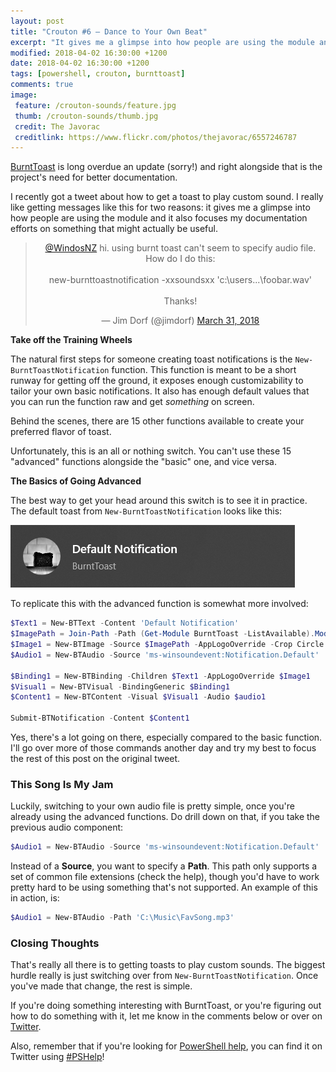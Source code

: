 ```yaml
---
layout: post
title: "Crouton #6 – Dance to Your Own Beat"
excerpt: "It gives me a glimpse into how people are using the module and it also focuses my documentation efforts on something that might actually be useful."
modified: 2018-04-02 16:30:00 +1200
date: 2018-04-02 16:30:00 +1200
tags: [powershell, crouton, burnttoast]
comments: true
image:
 feature: /crouton-sounds/feature.jpg
 thumb: /crouton-sounds/thumb.jpg
 credit: The Javorac
 creditlink: https://www.flickr.com/photos/thejavorac/6557246787
---
```


[BurntToast](https://www.powershellgallery.com/packages/BurntToast) is long
overdue an update (sorry!) and right alongside that is the project's need for
better documentation.

I recently got a tweet about how to get a toast to play custom sound. I really
like getting messages like this for two reasons: it gives me a glimpse into how
people are using the module and it also focuses my documentation efforts on
something that might actually be useful.

<center><blockquote class="twitter-tweet" data-partner="tweetdeck"><p lang="en" dir="ltr"><a href="https://twitter.com/WindosNZ?ref_src=twsrc%5Etfw">@WindosNZ</a> hi.  using burnt toast can&#39;t seem to specify audio file.  How do I do this:<br><br>new-burnttoastnotification -xxsoundsxx &#39;c:\users...\foobar.wav&#39;<br><br>Thanks!</p>&mdash; Jim Dorf (@jimdorf) <a href="https://twitter.com/jimdorf/status/979940137080537089?ref_src=twsrc%5Etfw">March 31, 2018</a></blockquote>
<script async src="https://platform.twitter.com/widgets.js" charset="utf-8"></script></center>

**Take off the Training Wheels**

The natural first steps for someone creating toast notifications is the
`New-BurntToastNotification` function. This function is meant to be a short runway
for getting off the ground, it exposes enough customizability to tailor your own
basic notifications. It also has enough default values that you can run the
function raw and get *something* on screen.

Behind the scenes, there are 15 other functions available to create your
preferred flavor of toast.

Unfortunately, this is an all or nothing switch. You can't use these 15
"advanced" functions alongside the "basic" one, and vice versa.

**The Basics of Going Advanced**

The best way to get your head around this switch is to see it in practice. The
default toast from `New-BurntToastNotification` looks like this:

[![Default Toast](/images/crouton-sounds/defaulttoast.png)](/images/crouton-sounds/defaulttoast.png)

To replicate this with the advanced function is somewhat more involved:

```powershell
$Text1 = New-BTText -Content 'Default Notification'
$ImagePath = Join-Path -Path (Get-Module BurntToast -ListAvailable).ModuleBase -ChildPath 'Images\BurntToast.png'
$Image1 = New-BTImage -Source $ImagePath -AppLogoOverride -Crop Circle
$Audio1 = New-BTAudio -Source 'ms-winsoundevent:Notification.Default'

$Binding1 = New-BTBinding -Children $Text1 -AppLogoOverride $Image1
$Visual1 = New-BTVisual -BindingGeneric $Binding1
$Content1 = New-BTContent -Visual $Visual1 -Audio $audio1

Submit-BTNotification -Content $Content1
```

Yes, there's a lot going on there, especially compared to the basic function.
I'll go over more of those commands another day and try my best to focus the rest of
this post on the original tweet.

### This Song Is My Jam

Luckily, switching to your own audio file is pretty simple, once you're already
using the advanced functions. Do drill down on that, if you take the previous
audio component:

```powershell
$Audio1 = New-BTAudio -Source 'ms-winsoundevent:Notification.Default'
```

Instead of a **Source**, you want to specify a **Path**. This path only supports
a set of common file extensions (check the help), though you'd have to work
pretty hard to be using something that's not supported. An example of this in
action, is:

```powershell
$Audio1 = New-BTAudio -Path 'C:\Music\FavSong.mp3'
```

### Closing Thoughts

That's really all there is to getting toasts to play custom sounds. The biggest
hurdle really is just switching over from `New-BurntToastNotification`. Once
you've made that change, the rest is simple.

If you're doing something interesting with BurntToast, or you're figuring out
how to do something with it, let me know in the comments below or over on
[Twitter](https://twitter.com/WindosNZ).

Also, remember that if you're looking for [PowerShell
help](https://king.geek.nz/2018/03/20/pshelp-twitter/), you can find it on
Twitter using
[\#PSHelp](https://twitter.com/search?f=tweets&vertical=default&q=%23pshelp&src=typd)!
